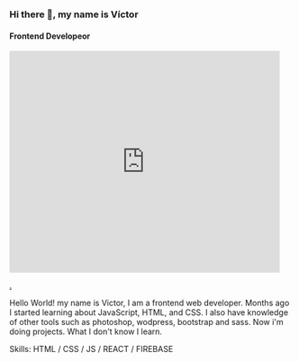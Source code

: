 ### Hi there 👋,  my name is Víctor
#### Frontend Developeor

<iframe src="https://giphy.com/embed/MeJgB3yMMwIaHmKD4z" width="480" height="394" frameBorder="0" class="giphy-embed" allowFullScreen></iframe><p><a href="https://giphy.com/gifs/2000s-00s-middle-school-MeJgB3yMMwIaHmKD4z">.</a></p>

Hello World! my name is Victor, I am a frontend web developer. Months ago I started learning about JavaScript, HTML, and CSS. I also have knowledge of other tools such as photoshop, wodpress, bootstrap and sass. Now i'm doing projects. What I don't know I learn.

Skills:  HTML / CSS / JS / REACT / FIREBASE






